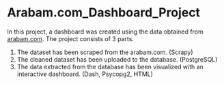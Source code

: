 # Arabam.com_Dashboard_Project

In this project, a dashboard was created using the data obtained from [arabam.com]( https://www.arabam.com/ikinci-el/otomobil?take=50&page=1). The project consists of 3 parts.
1. The dataset has been scraped from the arabam.com. (Scrapy)
2. The cleaned dataset has been uploaded to the database. (PostgreSQL)
3. The data extracted from the database has been visualized with an interactive dashboard. (Dash, Psycopg2, HTML)

